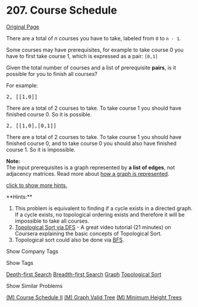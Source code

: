 # 207. Course Schedule

[Original Page](https://leetcode.com/problems/course-schedule/)

There are a total of _n_ courses you have to take, labeled from `0` to `n - 1`.

Some courses may have prerequisites, for example to take course 0 you have to first take course 1, which is expressed as a pair: `[0,1]`

Given the total number of courses and a list of prerequisite **pairs**, is it possible for you to finish all courses?

For example:

<pre>2, [[1,0]]</pre>

There are a total of 2 courses to take. To take course 1 you should have finished course 0\. So it is possible.

<pre>2, [[1,0],[0,1]]</pre>

There are a total of 2 courses to take. To take course 1 you should have finished course 0, and to take course 0 you should also have finished course 1\. So it is impossible.

**Note:**  
The input prerequisites is a graph represented by **a list of edges**, not adjacency matrices. Read more about [how a graph is represented](https://www.khanacademy.org/computing/computer-science/algorithms/graph-representation/a/representing-graphs).

[click to show more hints.](#)

<div class="spoilers" style="display: block;">**Hints:**

1.  This problem is equivalent to finding if a cycle exists in a directed graph. If a cycle exists, no topological ordering exists and therefore it will be impossible to take all courses.
2.  [Topological Sort via DFS](https://class.coursera.org/algo-003/lecture/52) - A great video tutorial (21 minutes) on Coursera explaining the basic concepts of Topological Sort.
3.  Topological sort could also be done via [BFS](http://en.wikipedia.org/wiki/Topological_sorting#Algorithms).

</div>

<div>

<div id="company_tags" class="btn btn-xs btn-warning">Show Company Tags</div>

<span class="hidebutton" style="display: none;">[Apple](/company/apple/) [Yelp](/company/yelp/) [Zenefits](/company/zenefits/)</span></div>

<div>

<div id="tags" class="btn btn-xs btn-warning">Show Tags</div>

<span class="hidebutton">[Depth-first Search](/tag/depth-first-search/) [Breadth-first Search](/tag/breadth-first-search/) [Graph](/tag/graph/) [Topological Sort](/tag/topological-sort/)</span></div>

<div>

<div id="similar" class="btn btn-xs btn-warning">Show Similar Problems</div>

<span class="hidebutton">[(M) Course Schedule II](/problems/course-schedule-ii/) [(M) Graph Valid Tree](/problems/graph-valid-tree/) [(M) Minimum Height Trees](/problems/minimum-height-trees/)</span></div>